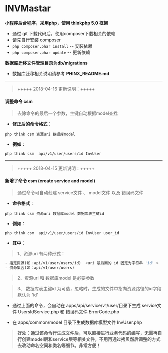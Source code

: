 # INVMastar
**小程序后台程序，采用php，使用 thinkphp 5.0 框架**
- 通过 git 下载代码后，使用composer下载相关的依赖
- 请先自行安装 composer
- `php composer.phar install` -- 安装依赖
- `php composer.phar update` -- 更新依赖

**数据库迁移文件管理目录为db/migrations**
- 数据库迁移相关说明请参考 **PHINX_README.md**


------------

> +++++ 2018-04-16 更新说明：+++++

#### 调整命令 csm 
>    去除命令的最后一个参数，主键自动根据model查找

- **修正后的命令格式**：

`php think csm 资源uri 数据库model `
- **例如**：

`php think csm  api/v1/user/users/id InvUser`


----------


> +++++ 2018-04-15 更新说明：+++++

#### 新增了命令 csm (create service and model)
>    通过命令可自动创建 service文件 、 model文件 以及 错误码文件

- **命令格式**：

`php think csm 资源uri 数据库model 数据库表主键id`
- **例如**：

`php think csm  api/v1/user/users/id InvUser user_id`
- **其中**：

> 1、资源uri 有两种形式：

```php
- 指定资源(如：api/v1/user/users/id)  <uri 最后面的 id 固定为字符串 'id' >
- 资源集合(如：api/v1/user/users)

```
> 2、资源uri 和 数据库model 是必要参数

> 3、 数据库表主键id 为可选，忽略时，生成的文件中指向资源路径的id字段默认为 'id'


- 通过上面的命令，会自动在 apps/api/service/v1/user/目录下生成 service文件 UsersIdService.php 和 错误码文件 ErrorCode.php

- 在 apps/common/model 目录下生成数据库模型文件 InvUser.php

> **好处：通过该命令行生成文件后，可以直接进行业务代码的编写，无需再自行创建model层和service层等相关文件，不用再通过拷贝然后调整的方式去改动命名空间和类名等细节。非常方便！**
